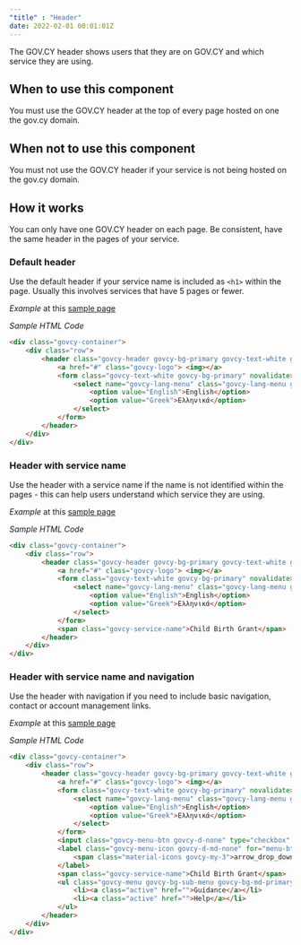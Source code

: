 ```yaml
---
"title" : "Header"
date: 2022-02-01 00:01:01Z
---
```

The GOV.CY header shows users that they are on GOV.CY and which service they are using.

## When to use this component
You must use the GOV.CY header at the top of every page hosted on one the gov.cy domain.

## When not to use this component
You must not use the GOV.CY header if your service is not being hosted on the gov.cy domain.

## How it works
You can only have one GOV.CY header on each page. Be consistent, have the same header in the pages of your service. 


### Default header
Use the default header if your service name is included as `<h1>` within the page. Usually this involves services that have 5 pages or fewer.

*Example* at this <a target='_blank' rel="noreferrer noopener" href='../../samples/header_default'>sample page</a>

*Sample HTML Code*
```html
<div class="govcy-container">
    <div class="row">
        <header class="govcy-header govcy-bg-primary govcy-text-white govcy-bg-primary-right">
            <a href="#" class="govcy-logo"> <img></a>
            <form class="govcy-text-white govcy-bg-primary" novalidate>     
                <select name="govcy-lang-menu" class="govcy-lang-menu govcy-text-white">
                    <option value="English">English</option>
                    <option value="Greek">Ελληνικά</option>
                </select>
            </form>
        </header>
    </div>
</div>
```

### Header with service name
Use the header with a service name if the name is not identified within the pages - this can help users understand which service they are using.

*Example* at this <a target='_blank' rel="noreferrer noopener" href='../../samples/header_with_name'>sample page</a>

*Sample HTML Code*
```html
<div class="govcy-container">
    <div class="row">
        <header class="govcy-header govcy-bg-primary govcy-text-white govcy-bg-primary-right">
            <a href="#" class="govcy-logo"> <img></a>
            <form class="govcy-text-white govcy-bg-primary" novalidate>     
                <select name="govcy-lang-menu" class="govcy-lang-menu govcy-text-white">
                    <option value="English">English</option>
                    <option value="Greek">Ελληνικά</option>
                </select>
            </form>
            <span class="govcy-service-name">Child Birth Grant</span>
        </header>
    </div>
</div>
```

### Header with service name and navigation
Use the header with navigation if you need to include basic navigation, contact or account management links.

*Example* at this <a target='_blank' rel="noreferrer noopener" href='../../samples/header_with_name_and_nav'>sample page</a>

*Sample HTML Code*
```html
<div class="govcy-container">
    <div class="row">
        <header class="govcy-header govcy-bg-primary govcy-text-white govcy-bg-primary-right">
            <a href="#" class="govcy-logo"> <img></a>
            <form class="govcy-text-white govcy-bg-primary" novalidate>     
                <select name="govcy-lang-menu" class="govcy-lang-menu govcy-text-white">
                    <option value="English">English</option>
                    <option value="Greek">Ελληνικά</option>
                </select>
            </form>
            <input class="govcy-menu-btn govcy-d-none" type="checkbox" id="menu-btn">
            <label class="govcy-menu-icon govcy-d-md-none" for="menu-btn">Menu
                <span class="material-icons govcy-my-3">arrow_drop_down</span>
            </label>
            <span class="govcy-service-name">Child Birth Grant</span>
            <ul class="govcy-menu govcy-bg-sub-menu govcy-bg-md-primary">
                <li><a class="active" href="">Guidance</a></li>
                <li><a class="active" href="">Help</a></li>
            </ul>
        </header>
    </div>
</div>
```